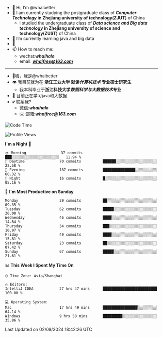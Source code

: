 - 👋 Hi, I’m @whaibetter
- 👀 I am currently studying the postgraduate class of ***Computer Technology* in Zhejiang university of technology(ZJUT)** of China
  -  I studied the undergraduate class of ***Data science and Big data technology* in Zhejiang university of science and technology(ZUST)** of China
- 🌱 I’m currently learning java and big data
- 💞️ 
- 📫 How to reach me: 
  - wechat:***whaihalo***
  - email: ***whaifree@163.com***
 ------------------------
- 👋嗨，我是@whaibetter
- 👁 我目前就为在 **浙江工业大学 就读*计算机技术* 专业硕士研究生**
  - 我本科毕业于**浙江科技大学*数据科学与大数据技术*专业**
- 🌴 目前正在学习java和大数据
- 💕 联系我?
  - 微信:***whaihalo***
  - ✉️:邮箱:***whaifree@163.com***

<!--START_SECTION:waka-->
![Code Time](http://img.shields.io/badge/Code%20Time-413%20hrs%2059%20mins-blue)

![Profile Views](http://img.shields.io/badge/Profile%20Views-7-blue)

**I'm a Night 🦉** 

```text
🌞 Morning                37 commits          ███░░░░░░░░░░░░░░░░░░░░░░   11.94 % 
🌆 Daytime                70 commits          ██████░░░░░░░░░░░░░░░░░░░   22.58 % 
🌃 Evening                187 commits         ███████████████░░░░░░░░░░   60.32 % 
🌙 Night                  16 commits          █░░░░░░░░░░░░░░░░░░░░░░░░   05.16 % 
```
📅 **I'm Most Productive on Sunday** 

```text
Monday                   29 commits          ██░░░░░░░░░░░░░░░░░░░░░░░   09.35 % 
Tuesday                  62 commits          █████░░░░░░░░░░░░░░░░░░░░   20.00 % 
Wednesday                46 commits          ████░░░░░░░░░░░░░░░░░░░░░   14.84 % 
Thursday                 34 commits          ███░░░░░░░░░░░░░░░░░░░░░░   10.97 % 
Friday                   49 commits          ████░░░░░░░░░░░░░░░░░░░░░   15.81 % 
Saturday                 23 commits          ██░░░░░░░░░░░░░░░░░░░░░░░   07.42 % 
Sunday                   67 commits          █████░░░░░░░░░░░░░░░░░░░░   21.61 % 
```


📊 **This Week I Spent My Time On** 

```text
🕑︎ Time Zone: Asia/Shanghai

🔥 Editors: 
IntelliJ IDEA            27 hrs 47 mins      █████████████████████████   100.00 % 

💻 Operating System: 
Mac                      17 hrs 49 mins      ████████████████░░░░░░░░░   64.14 % 
Windows                  9 hrs 58 mins       █████████░░░░░░░░░░░░░░░░   35.86 % 
```


 Last Updated on 02/09/2024 18:42:26 UTC
<!--END_SECTION:waka-->
